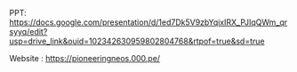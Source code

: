 PPT: https://docs.google.com/presentation/d/1ed7Dk5V9zbYqixIRX_PJIqQWm_qrsyyq/edit?usp=drive_link&ouid=102342630959802804768&rtpof=true&sd=true




Website : https://pioneeringneos.000.pe/
